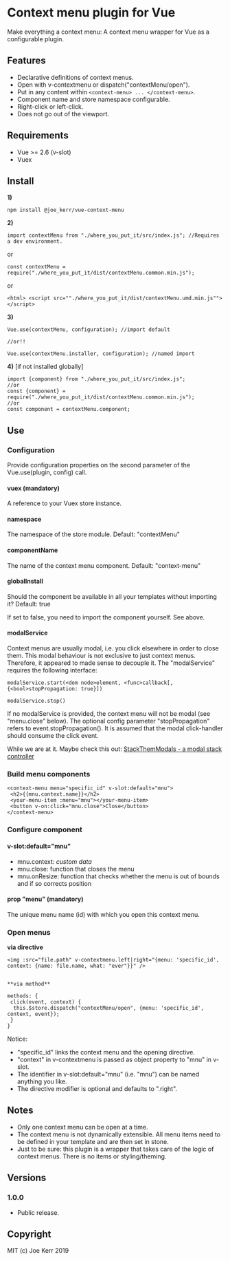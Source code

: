 # Context menu plugin for Vue

Make everything a context menu: A context menu wrapper for Vue as a configurable plugin. 


## Features

- Declarative definitions of context menus.
- Open with v-contextmenu or dispatch("contextMenu/open").
- Put in any content within `<context-menu> ... </context-menu>`.
- Component name and store namespace configurable.
- Right-click or left-click.
- Does not go out of the viewport.

## Requirements

- Vue >= 2.6 (v-slot)
- Vuex


## Install

**1)** 
```
npm install @joe_kerr/vue-context-menu
```
**2)**
```
import contextMenu from "./where_you_put_it/src/index.js"; //Requires a dev environment.
```

or

```
const contextMenu = require("./where_you_put_it/dist/contextMenu.common.min.js");
```

or

```
<html> <script src=""./where_you_put_it/dist/contextMenu.umd.min.js""></script>
```
**3)**
```
Vue.use(contextMenu, configuration); //import default

//or!!

Vue.use(contextMenu.installer, configuration); //named import
```

**4)** [if not installed globally]

```
import {component} from "./where_you_put_it/src/index.js";
//or
const {component} = require("./where_you_put_it/dist/contextMenu.common.min.js");
//or
const component = contextMenu.component;
```



## Use

### Configuration

Provide configuration properties on the second parameter of the Vue.use(plugin, config) call.

#### vuex (mandatory)

A reference to your Vuex store instance.


#### namespace

The namespace of the store module. Default: "contextMenu"


#### componentName

The name of the context menu component. Default: "context-menu"


#### globalInstall

Should the component be available in all your templates without importing it? Default: true

If set to false, you need to import the component yourself. See above.


#### modalService

Context menus are usually modal, i.e. you click elsewhere in order to close them. This modal behaviour is not exclusive to just context menus. Therefore, it appeared to made sense to decouple it. The "modalService" requires the following interface:

```
modalService.start(<dom node>element, <func>callback[, {<bool>stopPropagation: true}])

modalService.stop()
```

If no modalService is provided, the context menu will not be modal (see "menu.close" below). The optional config parameter "stopPropagation" refers to event.stopPropagation(). It is assumed that the modal click-handler should consume the click event.

While we are at it. Maybe check this out: [StackThemModals - a modal stack controller](https://github.com/Joe-Kerr/stackThemModals)

### Build menu components

```
<context-menu menu="specific_id" v-slot:default="mnu">		
 <h2>{{mnu.context.name}}</h2>
 <your-menu-item :menu="mnu"></your-menu-item>
 <button v-on:click="mnu.close">Close</button>
</context-menu>	
```

### Configure component 

#### v-slot:default="mnu"

- mnu.context<var>: custom data
- mnu.close<func>: function that closes the menu
- mnu.onResize<func>: function that checks whether the menu is out of bounds and if so corrects position

#### prop "menu" (mandatory)

The unique menu name (id) with which you open this context menu.


### Open menus

**via directive**

```
<img :src="file.path" v-contextmenu.left|right="{menu: 'specific_id', context: {name: file.name, what: "ever"}}" />


**via method**

methods: {
 click(event, context) {
  this.$store.dispatch("contextMenu/open", {menu: 'specific_id', context, event});
 }
}
```

Notice:

- "specific_id" links the context menu and the opening directive.
- "context" in v-contextmenu is passed as object property to "mnu" in v-slot.
- The identifier in v-slot:default="mnu" (i.e. "mnu") can be named anything you like.
- The directive modifier is optional and defaults to ".right".


## Notes

- Only one context menu can be open at a time. 
- The context menu is not dynamically extensible. All menu items need to be defined in your template and are then set in stone.
- Just to be sure: this plugin is a wrapper that takes care of the logic of context menus. There is no items or styling/theming. 

## Versions

### 1.0.0 
- Public release.


## Copyright

MIT (c) Joe Kerr 2019
